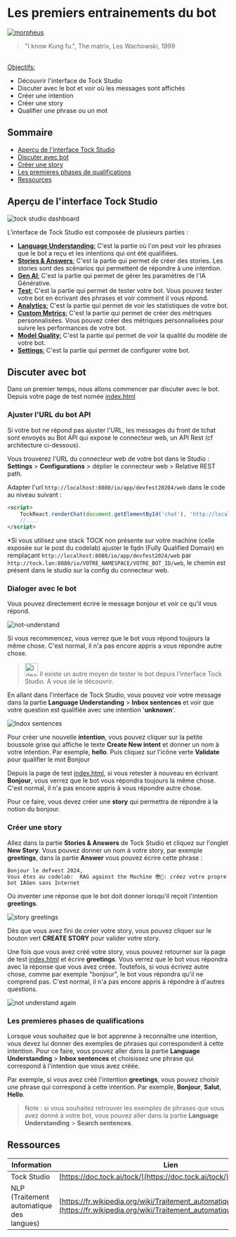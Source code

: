 # Les premiers entrainements du bot

[<img src="img/tock-studio-entrainement.jpg"  alt="morpheus">](https://www.youtube.com/watch?v=fhrNgXJ__n8)

> "I know Kung fu.", The matrix, Les Wachowski, 1999


<br/>
<u>Objectifs:</u>

- Découvrir l'interface de Tock Studio
- Discuter avec le bot et voir où les messages sont affichés
- Créer une intention
- Créer une story
- Qualifier une phrase ou un mot

## Sommaire

- [Aperçu de l'interface Tock Studio](#aperçu-de-linterface-tock-studio)
- [Discuter avec bot](#discuter-avec-bot)
- [Créer une story](#créer-une-story)
- [Les premieres phases de qualifications](#les-premieres-phases-de-qualifications)
- [Ressources](#ressources)

## Aperçu de l'interface Tock Studio

<img src="img/tock-studio-dashboard.png"  alt="tock studio dashboard">

L'interface de Tock Studio est composée de plusieurs parties :

- <u>**Language Understanding**:</u> C'est la partie où l'on peut voir les phrases que le bot a reçu et les intentions qui ont été qualifiées.
- <u>**Stories & Answers**:</u> C'est la partie qui permet de créer des stories. Les stories sont des scénarios qui permettent de répondre à une intention.
- <u>**Gen AI**:</u> C'est la partie qui permet de gérer les paramètres de l'IA Générative.
- <u>**Test**:</u> C'est la partie qui permet de tester votre bot. Vous pouvez tester votre bot en écrivant des phrases et voir comment il vous répond.
- <u>**Analytics**:</u> C'est la partie qui permet de voir les statistiques de votre bot. 
- <u>**Custom Metrics**:</u> C'est la partie qui permet de créer des métriques personnalisées. Vous pouvez créer des métriques personnalisées pour suivre les performances de votre bot.
- <u>**Model Quality**:</u> C'est la partie qui permet de voir la qualité du modèle de votre bot.
- <u>**Settings**:</u> C'est la partie qui permet de configurer votre bot.

## Discuter avec bot

Dans un premier temps, nous allons commencer par discuter avec le bot.
Depuis votre page de test nomée [index.html](index.html)

### Ajuster l'URL du bot API

Si votre bot ne répond pas ajuster l'URL, les messages du front de tchat sont envoyés au Bot API qui expose le 
connecteur web, un API Rest (cf architecture ci-dessous).

Vous trouverez l'URL du connecteur web de votre bot dans le Studio : **Settings** > **Configurations** > déplier le connecteur web > Relative REST path.

Adapter l'url `http://localhost:8080/io/app/devfest20204/web` dans le code au niveau suivant :
```html
<script>
    TockReact.renderChat(document.getElementById('chat'), 'http://localhost:8080/io/app/devfest20204/web', '', {}, { disableSse: true });
    //....
</script>
```

*Si vous utilisez une stack TOCK non présente sur votre machine (celle exposée sur le post du codelab) ajuster le fqdn (Fully Qualified Domain) en remplaçant `http://localhost:8080/io/app/devfest2024/web` par `http://tock.lan:8080/io/VOTRE_NAMESPACE/VOTRE_BOT_ID/web`, le chemin est présent dans le studio sur la config du connecteur web.
### Dialoger avec le bot
Vous pouvez directement écrire le message bonjour et voir ce qu'il vous répond.


<img src="img/not-understand.png"  alt="not-understand">

Si vous recommencez, vous verrez que le bot vous répond toujours la même chose. C'est normal, il n'a pas encore appris a vous répondre autre chose.

><img src="img/idea.gif"  alt="idea" width="30" height="30"> Il existe un autre moyen de tester le bot depuis l'interface Tock Studio. A vous de le découvrir.


En allant dans l'interface de Tock Studio, vous pouvez voir votre message dans la partie **Language Understanding** > 
**Inbox sentences** et voir que votre question est qualifiée avec une intention '**unknown**'.

<img src="img/Indox-sentences-tock-studio.png" alt="Indox sentences">

Pour créer une nouvelle **intention**, vous pouvez cliquer sur la petite boussole grise qui affiche le texte **Create New intent** et donner un nom à votre intention. Par exemple, **hello**. Puis cliquez sur l'icône verte **Validate** pour qualifier le mot Bonjour

Depuis la page de test [index.html](index.html), si vous retester à nouveau en écrivant **Bonjour**, vous verrez que le bot vous répondra toujours la même chose. C'est normal, il n'a pas encore appris à vous répondre autre chose.

Pour ce faire, vous devez créer une **story** qui permettra de répondre à la notion du bonjour.

### Créer une story

Allez dans la partie **Stories & Answers** de Tock Studio et cliquez sur l'onglet **New Story**.
Vous pouvez donner un nom à votre story, par exemple **greetings**, dans la partie **Answer** vous pouvez écrire 
cette phrase :

```
Bonjour le defvest 2024,
Vous êtes au codelab:  RAG against the Machine 😎🤖: créez votre propre bot IAGen sans Internet
```

Où inventer une réponse que le bot doit donner lorsqu'il reçoit l'intention **greetings**.

<img src="img/story-greetings.png"  alt="story greetings">

Dès que vous avez fini de créer votre story, vous pouvez cliquer sur le bouton vert **CREATE STORY** pour valider votre story.


Une fois que vous avez créé votre story, vous pouvez retourner sur la page de test [index.html](index.html) et écrire **greetings**.
Vous verrez que le bot vous répondra avec la réponse que vous avez créée.
Toutefois, si vous écrivez autre chose, comme par exemple "bonjour", le bot vous répondra qu'il ne comprend pas.
C'est normal, il n'a pas encore appris à répondre à d'autres questions.

<img src="img/not-understand-again.png" alt="not understand again">

### Les premieres phases de qualifications

Lorsque vous souhaitez que le bot apprenne à reconnaître une intention, vous devez lui donner des exemples de phrases qui correspondent à cette intention.
Pour ce faire, vous pouvez aller dans la partie **Language Understanding** > **Inbox sentences** et choisissez une phrase qui correspond à l'intention que vous avez créée.

Par exemple, si vous avez créé l'intention **greetings**, vous pouvez choisir une phrase qui correspond à cette intention.
Par exemple, **Bonjour**, **Salut**, **Hello**.


>Note : si vous souhaitez retrouver les exemples de phrases que vous avez donné à votre bot, vous pouvez aller dans 
> la partie **Language Understanding** > **Search sentences**.

## Ressources

| Information                              | Lien |
|------------------------------------------|------|
| Tock Studio                              | [https://doc.tock.ai/tock/](https://doc.tock.ai/tock/) |
| NLP (Traitement automatique des langues) | [https://fr.wikipedia.org/wiki/Traitement_automatique_des_langues](https://fr.wikipedia.org/wiki/Traitement_automatique_des_langues) |

